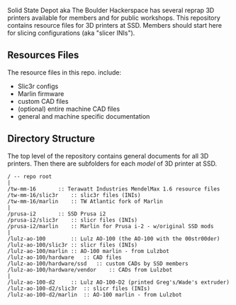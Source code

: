Solid State Depot aka The Boulder Hackerspace has several reprap 3D printers available for members and for public workshops.  This repository contains resource files for 3D printers at SSD.  Members should start here for slicing configurations (aka "slicer INIs").

## Resources Files
The resource files in this repo. include:
- Slic3r configs
- Marlin firmware
- custom CAD files
- (optional) entire machine CAD files
- general and machine specific documentation

## Directory Structure
The top level of the repository contains general documents for all 3D printers.  Then there are subfolders for each _model_ of 3D printer at SSD.

	/ -- repo root
	|
	/tw-mm-16		:: Terawatt Industries MendelMax 1.6 resource files
	/tw-mm-16/slic3r	:: slic3r files (INIs)
	/tw-mm-16/marlin	:: TW Atlantic fork of Marlin
	|
	/prusa-i2		:: SSD Prusa i2
	/prusa-i2/slic3r	:: slicr files (INIs)
	/prusa-i2/marlin	:: Marlin for Prusa i-2 - w/original SSD mods
	|
	/lulz-ao-100		:: Lulz AO-100 (the AO-100 with the 00str00der)
	/lulz-ao-100/slic3r	:: slicr files (INIs)
	/lulz-ao-100/marlin	:: AO-100 marlin - from Lulzbot
	/lulz-ao-100/hardware	:: CAD files
	/lulz-ao-100/hardware/ssd	:: custom CADs by SSD members
	/lulz-ao-100/hardware/vendor	:: CADs from Lulzbot
	|
	/lulz-ao-100-d2		:: Lulz AO-100-D2 (printed Greg's/Wade's extruder)
	/lulz-ao-100-d2/slic3r	:: slicr files (INIs)
	/lulz-ao-100-d2/marlin	:: AO-100 marlin - from Lulzbot
